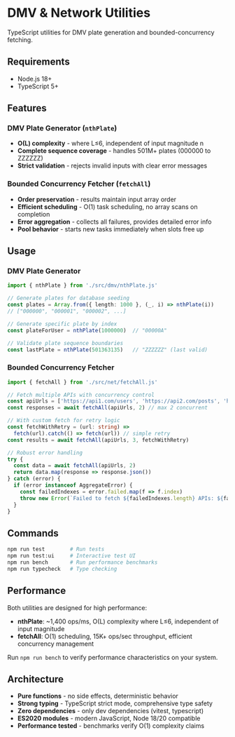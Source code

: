 # DMV & Network Utilities

TypeScript utilities for DMV plate generation and bounded-concurrency fetching.

## Requirements

- Node.js 18+ 
- TypeScript 5+

## Features

### DMV Plate Generator (`nthPlate`)
- **O(L) complexity** - where L≤6, independent of input magnitude n
- **Complete sequence coverage** - handles 501M+ plates (000000 to ZZZZZZ)
- **Strict validation** - rejects invalid inputs with clear error messages

### Bounded Concurrency Fetcher (`fetchAll`)
- **Order preservation** - results maintain input array order
- **Efficient scheduling** - O(1) task scheduling, no array scans on completion
- **Error aggregation** - collects all failures, provides detailed error info
- **Pool behavior** - starts new tasks immediately when slots free up

## Usage

### DMV Plate Generator
```typescript
import { nthPlate } from './src/dmv/nthPlate.js'

// Generate plates for database seeding
const plates = Array.from({ length: 1000 }, (_, i) => nthPlate(i))
// ["000000", "000001", "000002", ...]

// Generate specific plate by index
const plateForUser = nthPlate(1000000)  // "00000A"

// Validate plate sequence boundaries
const lastPlate = nthPlate(501363135)   // "ZZZZZZ" (last valid)
```

### Bounded Concurrency Fetcher
```typescript
import { fetchAll } from './src/net/fetchAll.js'

// Fetch multiple APIs with concurrency control
const apiUrls = ['https://api1.com/users', 'https://api2.com/posts', 'https://api3.com/comments']
const responses = await fetchAll(apiUrls, 2) // max 2 concurrent

// With custom fetch for retry logic
const fetchWithRetry = (url: string) => 
  fetch(url).catch(() => fetch(url)) // simple retry
const results = await fetchAll(apiUrls, 3, fetchWithRetry)

// Robust error handling
try {
  const data = await fetchAll(apiUrls, 2)
  return data.map(response => response.json())
} catch (error) {
  if (error instanceof AggregateError) {
    const failedIndexes = error.failed.map(f => f.index)
    throw new Error(`Failed to fetch ${failedIndexes.length} APIs: ${failedIndexes}`)
  }
}
```

## Commands

```bash
npm run test        # Run tests
npm run test:ui     # Interactive test UI
npm run bench       # Run performance benchmarks
npm run typecheck   # Type checking
```

## Performance

Both utilities are designed for high performance:

- **nthPlate**: ~1,400 ops/ms, O(L) complexity where L≤6, independent of input magnitude
- **fetchAll**: O(1) scheduling, 15K+ ops/sec throughput, efficient concurrency management

Run `npm run bench` to verify performance characteristics on your system.

## Architecture

- **Pure functions** - no side effects, deterministic behavior
- **Strong typing** - TypeScript strict mode, comprehensive type safety
- **Zero dependencies** - only dev dependencies (vitest, typescript)
- **ES2020 modules** - modern JavaScript, Node 18/20 compatible
- **Performance tested** - benchmarks verify O(1) complexity claims
